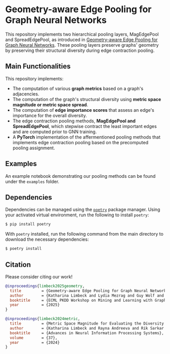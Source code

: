 # Geometry-aware Edge Pooling for Graph Neural Networks

This repository implements two hierarchical pooling layers, MagEdgePool and SpreadEdgePool, as introduced in [Geometry-aware Edge Pooling for Graph Neural Networks](https://arxiv.org/abs/2506.11700). These pooling layers preserve graphs' geometry by preserving their structural diversity during edge contraction pooling. 

## Main Functionalities

This repository implements:
- The computation of various **graph metrics** based on a graph's adjacencies.
- The computation of the graph's structural diversity using **metric space magnitude or metric space spread**.
- The computation of **edge importance scores** that assess an edge's importance for the overall diversity.
- The edge contraction pooling methods, **MagEdgePool and SpreadEdgePool**, which stepwise contract the least important edges and are computed prior to GNN training.
- A **PyTorch** implementation of the affermentioned pooling methods that implements edge contraction pooling based on the precomputed pooling assignment.


## Examples

An example notebook demonstrating our pooling methods can be found under the `examples` folder.

## Dependencies

Dependencies can be managed using the [`poetry`](https://python-poetry.org) package manager. Using your activated virtual environment, run the following to install `poetry`:

```python
$ pip install poetry
```

With `poetry` installed, run the following command from the main directory to download the necessary dependencies:

```python
$ poetry install
```

## Citation
Please consider citing our work!

```bibtex
@inproceedings{limbeck2025geometry,
  title         = {Geometry-aware Edge Pooling for Graph Neural Networks}, 
  author        = {Katharina Limbeck and Lydia Mezrag and Guy Wolf and Bastian Rieck},
  booktitle     = {ECML PKDD Workshop on Mining and Learning with Graphs},
  year          = {2025}
}

@inproceedings{limbeck2024metric,
  title         = {Metric Space Magnitude for Evaluating the Diversity of Latent Representations}, 
  author        = {Katharina Limbeck and Rayna Andreeva and Rik Sarkar and Bastian Rieck},
  booktitle     = {Advances in Neural Information Processing Systems},
  volume        = {37},
  year          = {2024}
}
```